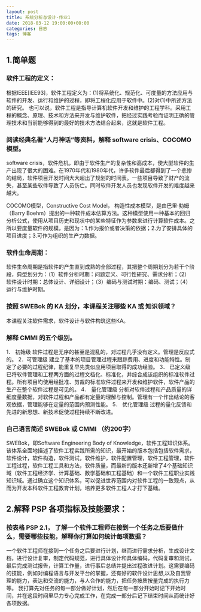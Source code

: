 ```yaml
---
layout: post
title: 系统分析与设计-作业1
date: 2018-03-12 19:00:00+00:00
categories: 日志
tags: 博客
---
```


## 1.简单题

### 软件工程的定义：
根据IEEE[IEE93]，软件工程定义为：(1)将系统化、规范化、可度量的方法应用与软件的开发、运行和维护的过程，即将工程化应用于软件中。(2)对(1)中所述方法的研究。
也可以说，软件工程是指导计算机软件开发和维护的工程学科。采用工程的概念、原理、技术和方法来开发与维护软件，把经过实践考验而证明正确的管理技术和当前能够得到的最好的技术方法结合起来，这就是软件工程。 

### 阅读经典名著“人月神话”等资料，解释 software crisis、COCOMO 模型。
software crisis，软件危机，即由于软件生产的复杂性和高成本，使大型软件的生产出现了很大的困难。在1970年代和1980年代，许多软件最后都得到了一个悲惨的结局，软件项目开发时间大大超出了规划的时间表。一些项目导致了财产的流失，甚至某些软件导致了人员伤亡。同时软件开发人员也发现软件开发的难度越来越大。

COCOMO模型，Constructive Cost Model， 构造性成本模型，是由巴里·勃姆（Barry Boehm）提出的一种软件成本估算方法。这种模型使用一种基本的回归分析公式，使用从项目历史和现状中的某些特征作为参数来进行计算软件成本。之所以要度量软件的规模，是因为：1.作为报价或者决策的依据；2.为了安排具体的项目进度；3.可作为组织的生产力数据。

### 软件生命周期：
软件生命周期是指软件的产生直到成熟的全部过程，其把整个周期划分为若干个阶段，典型划分为：（1）软件分析时期：问题定义、可行性研究、需求分析；（2）软件设计时期：总体设计、详细设计；（3）编码与测试时期：编码、测试；（4）运行与维护时期。

### 按照 SWEBok 的 KA 划分，本课程关注哪些 KA 或 知识领域？
本课程关注软件需求，软件设计与软件构筑这些KA。

### 解释 CMMI 的五个级别。
1． 初始级
软件过程是无序的甚至是混乱的，对过程几乎没有定义。管理是反应式的。
2．可管理级
建立了基本的项目管理过程来跟踪费用、进度和功能特性。制定了必要的过程纪律，能重复早先类似应用项目取得的成功经验。
3． 已定义级
已将软件管理和工程两方面的过程文档化、标准化，并综合成该组织的标准软件过程。所有项目均使用经批准、剪裁的标准软件过程来开发和维护软件，软件产品的生产在整个软件过程是可见的。
4． 量化管理级
分析对软件过程和产品质量的详细度量数据，对软件过程和产品都有定量的理解与控制。管理有一个作出结论的客观依据，管理能够在定量的范围内预测性能。
5． 优化管理级
过程的量化反馈和先进的新思想、新技术促使过程持续不断改进。

### 自己语言简述 SWEBok 或 CMMI （约200字）
SWEBok，即Software Engineering Body of Knowledge，软件工程知识体系。该体系全面地描述了软件工程实践所需的知识，最开始的版本包括包括软件需求，软件设计，软件构造，软件测试，软件维护，软件配置管理，软件工程管理，软件工程过程，软件工程工具和方法，软件质量，而最新的版本还新增了4个基础知识域（软件工程经济学、计算基础、数学基础和工程基础）和一个软件工程职业实践知识域。通过确立这个知识体系，可以促进世界范围内对软件工程的一致观点，从而为开发本科软件工程教育计划，培养更多软件工程人才打下基础。

## 2.解释 PSP 各项指标及技能要求：

### 按表格 PSP 2.1， 了解一个软件工程师在接到一个任务之后要做什么，需要哪些技能，解释你打算如何统计每项数据？
一个软件工程师在接到一个任务之后要进行计划，继而进行需求分析，生成设计文档，进行设计复审，制定代码规范，进行具体设计和具体编码，代码复审和测试，最后完成测试报告，计算工作量，进行事后总结并提出过程改进计划。这需要编码的技能，例如对编程语言与开发平台的掌握，还有好的软件设计思想,以及自我管理的能力，表达和交流的能力，与人合作的能力，把任务按质按量完成的执行力等。
我打算先对任务的每一部分做好计划，然后在每一部分开始时记下开始时间，并在这段时间里尽力专心完成工作，在完成一部分后记下结束时间从而统计好各项数据。